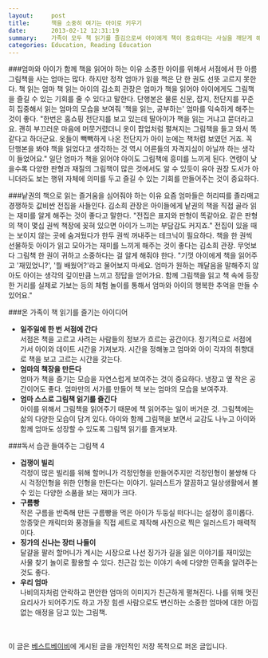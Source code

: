 ```yaml
---
layout:     post
title:      책을 소중히 여기는 아이로 키우기
date:       2013-02-12 12:31:19
summary:    가족이 모두 책 읽기를 즐김으로써 아이에게 책이 중요하다는 사실을 깨닫게 해야 한다.
categories: Education, Reading Education
---
```



###엄마와 아이가 함께 책을 읽어야 하는 이유
소중한 아이를 위해서 서점에서 한 아름 그림책을 사는 엄마는 많다. 하지만 정작 엄마가 읽을 책은 단 한 권도 선뜻 고르지 못한다. 책 읽는 엄마 책 읽는 아이의 김소희 관장은 엄마가 책을 읽어야 아이에게도 그림책을 즐길 수 있는 기회를 줄 수 있다고 말한다. 단행본은 물론 신문, 잡지, 전단지를 꾸준히 집중해서 읽는 엄마의 모습을 보여줘 '책을 읽는, 공부하는' 엄마를 익숙하게 해주는 것이 좋다.
"한번은 홈쇼핑 전단지를 보고 있는데 딸아이가 책을 읽는 거냐고 묻더라고요. 괜히 부끄러운 마음에 머뭇거렸더니 옷이 팝업처럼 펼쳐지는 그림책을 들고 와서 똑같다고 하더군요. 옷들이 빽빽하게 나온 전단지가 아이 눈에는 책처럼 보였던 거죠. 꼭 단행본을 봐야 책을 읽었다고 생각하는 것 역시 어른들의 자격지심이 아닐까 하는 생각이 들었어요." 일단 엄마가 책을 읽어야 아이도 그림책에 흥미를 느끼게 된다. 연령이 낮을수록 다양한 판형과 재질의 그림책이 많은 것에서도 알 수 있듯이 유아 권장 도서가 아니더라도 보는 행위 자체에 의미를 두고 즐길 수 있는 기회를 만들어주는 것이 중요하다.

###낱권의 책으로 읽는 즐거움을 심어줘야 하는 이유
요즘 엄마들은 허리띠를 졸라매고 경쟁하듯 값비싼 전집을 사들인다. 김소희 관장은 아이들에게 낱권의 책을 직접 골라 읽는 재미를 알게 해주는 것이 좋다고 말한다. "전집은 표지와 판형이 똑같아요. 같은 판형의 책이 몇십 권씩 책장에 꽂혀 있으면 아이가 느끼는 부담감도 커지죠." 전집이 있을 때는 보이지 않는 곳에 숨겨뒀다가 한두 권씩 꺼내주는 테크닉이 필요하다. 책을 한 권씩 선물하듯 아이가 읽고 모아가는 재미를 느끼게 해주는 것이 좋다는 김소희 관장. 무엇보다 그림책 한 권이 귀하고 소중하다는 걸 알게 해줘야 한다. "기껏 아이에게 책을 읽어주고 '재밌었니?', '뭘 배웠어?'라고 물어보지 마세요. 엄마가 원하는 깨달음을 말해주지 않아도 아이는 생각의 깊이만큼 느끼고 정답을 얻어가요. 함께 그림책을 읽고 책 속에 등장한 거리를 실제로 가보는 등의 체험 놀이를 통해서 엄마와 아이의 행복한 추억을 만들 수 있어요."

###온 가족이 책 읽기를 즐기는 아이디어
* <strong>일주일에 한 번 서점에 간다</strong>   
서점은 책을 고르고 사려는 사람들의 정보가 흐르는 공간이다. 정기적으로 서점에 가서 아이와 데이트 시간을 가져보자. 시간을 정해놓고 엄마와 아이 각자의 취향대로 책을 보고 고르는 시간을 갖는다.
* <strong>엄마의 책장을 만든다</strong>   
엄마가 책을 즐기는 모습을 자연스럽게 보여주는 것이 중요하다. 냉장고 옆 작은 공간이어도 좋다. 엄마만의 서가를 만들어 책 보는 엄마의 모습을 보여주자.
* <strong>엄마 스스로 그림책 읽기를 즐긴다</strong>   
아이를 위해서 그림책을 읽어주기 때문에 책 읽어주는 일이 버거운 것. 그림책에는 삶의 다양한 모습이 담겨 있다. 아이와 함께 그림책을 보면서 교감도 나누고 아이와 함께 엄마도 성장할 수 있도록 그림책 읽기를 즐겨보자.

###독서 습관 들여주는 그림책 4
* <strong>겁쟁이 빌리</strong>    
걱정이 많은 빌리를 위해 할머니가 걱정인형을 만들어주지만 걱정인형이 불쌍해 다시 걱정인형을 위한 인형을 만든다는 이야기. 일러스트가 깔끔하고 일상생활에서 볼 수 있는 다양한 소품을 보는 재미가 크다.
* <strong>구름빵</strong>    
작은 구름을 반죽해 만든 구름빵을 먹은 아이가 두둥실 떠다니는 설정이 흥미롭다. 앙증맞은 캐릭터와 풍경들을 직접 세트로 제작해 사진으로 찍은 일러스트가 매력적이다.
* <strong>징가의 신나는 장터 나들이</strong>    
달걀을 팔러 할머니가 계시는 시장으로 나선 징가가 길을 잃은 이야기를 재미있는 사물 찾기 놀이로 활용할 수 있다. 친근감 있는 이야기 속에 다양한 민족을 알려주는 것도 좋다.
* <strong>우리 엄마</strong>   
나비의자처럼 안락하고 편안한 엄마의 이미지가 친근하게 펼쳐진다. 나를 위해 멋진 요리사가 되어주기도 하고 가장 힘센 사람으로도 변신하는 소중한 엄마에 대한 아낌없는 애정을 담고 있는 그림책. 


<br /><br />
이 글은 [베스트베이비](http://www.ibestbaby.co.kr)에 게시된 글을 개인적인 저장 목적으로 퍼온 글입니다.
